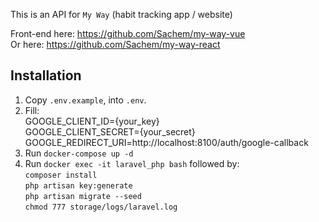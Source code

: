 This is an API for `My Way` (habit tracking app / website)

Front-end here: https://github.com/Sachem/my-way-vue<br />
Or here: https://github.com/Sachem/my-way-react

## Installation

1. Copy `.env.example`, into `.env`. 
2. Fill:<br />
    GOOGLE_CLIENT_ID={your_key}<br />
    GOOGLE_CLIENT_SECRET={your_secret}<br />
    GOOGLE_REDIRECT_URI=http://localhost:8100/auth/google-callback
3. Run `docker-compose up -d`
4. Run `docker exec -it laravel_php bash` followed by: <br />
    `composer install`  <br />
    `php artisan key:generate` <br />
    `php artisan migrate --seed` <br />
    `chmod 777 storage/logs/laravel.log`


